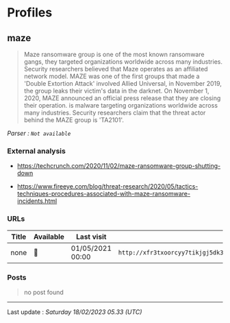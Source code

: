 # Profiles

## **maze**

> Maze ransomware group is one of the most known ransomware gangs, they targeted organizations worldwide across many industries. Security researchers believed that Maze operates as an affiliated network model. MAZE was one of the first groups that made a 'Double Extortion Attack' involved Allied Universal, in November 2019, the group leaks their victim's data in the darknet. On November 1, 2020, MAZE announced an official press release that they are closing their operation. is malware targeting organizations worldwide across many industries. Security researchers claim that the threat actor behind the MAZE group is 'TA2101'.

_Parser : `Not available`_

### External analysis
- https://techcrunch.com/2020/11/02/maze-ransomware-group-shutting-down

- https://www.fireeye.com/blog/threat-research/2020/05/tactics-techniques-procedures-associated-with-maze-ransomware-incidents.html

### URLs
| Title | Available | Last visit | fqdn | Screenshot 
|---|---|---|---|---|
| none | 🔴 | 01/05/2021 00:00 | `http://xfr3txoorcyy7tikjgj5dk3rvo3vsrpyaxnclyohkbfp3h277ap4tiad.onion` | ❌ | 

### Posts

> no post found


 --- 


Last update : _Saturday 18/02/2023 05.33 (UTC)_
